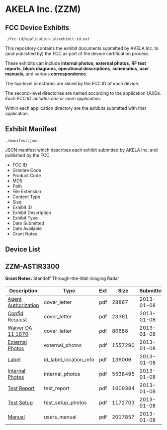 # AKELA Inc. (ZZM)
## FCC Device Exhibits

```
./fcc-id/application-id/exhibit-id.ext
```

This repository contains the exhibit documents submitted by AKELA Inc. to (and published by) the FCC as part of the device certification process.

These exhibits can include **internal photos**, **external photos**, **RF test reports**, **block diagrams**, **operational descriptions**, **schematics**, **user manuals**, and various **correspondence**.

The top-level directories are sliced by the FCC ID of each device.

The second-level directories are named according to the application UUIDs. *Each FCC ID includes one or more application.*

Within each application directory are the exhibits submitted with that application. 

## Exhibit Manifest

```
./manifest.json
```

JSON manifest which describes each exhibit submitted by AKELA Inc. and published by the FCC.

- FCC ID
- Grantee Code
- Product Code
- MD5
- Path
- File Extension
- Content Type
- Size
- Exhibit ID
- Exhibit Description
- Exhibit Type
- Date Submitted
- Date Available
- Grant Notes

## Device List
## ZZM-ASTIR3300
**Grant Notes:** Standoff Through-the-Wall Imaging Radar

| Description | Type | Ext | Size | Submitted | Available |
| ----------- | ---- | --- | ---- | --------- | --------- |
| [Agent Authorization](ZZM-ASTIR3300/d7460cd2dc551020aae9ca44cada289e/1875600.pdf) | cover_letter | pdf | 28867 | 2013-01-08 | 2013-01-09 |
| [Confid Request](ZZM-ASTIR3300/d7460cd2dc551020aae9ca44cada289e/1875601.pdf) | cover_letter | pdf | 23361 | 2013-01-08 | 2013-01-09 |
| [Waiver DA 11 1870](ZZM-ASTIR3300/d7460cd2dc551020aae9ca44cada289e/1875605.pdf) | cover_letter | pdf | 80688 | 2013-01-08 | 2013-01-09 |
| [External Photos](ZZM-ASTIR3300/d7460cd2dc551020aae9ca44cada289e/1875606.pdf) | external_photos | pdf | 1557290 | 2013-01-08 | 2013-01-09 |
| [Label](ZZM-ASTIR3300/d7460cd2dc551020aae9ca44cada289e/1875602.pdf) | id_label_location_info | pdf | 136006 | 2013-01-08 | 2013-01-09 |
| [Internal Photos](ZZM-ASTIR3300/d7460cd2dc551020aae9ca44cada289e/1875607.pdf) | internal_photos | pdf | 5538495 | 2013-01-08 | 2013-01-09 |
| [Test Report](ZZM-ASTIR3300/d7460cd2dc551020aae9ca44cada289e/1875604.pdf) | test_report | pdf | 1609384 | 2013-01-08 | 2013-01-09 |
| [Test Setup](ZZM-ASTIR3300/d7460cd2dc551020aae9ca44cada289e/1875608.pdf) | test_setup_photos | pdf | 1172703 | 2013-01-08 | 2013-01-09 |
| [Manual](ZZM-ASTIR3300/d7460cd2dc551020aae9ca44cada289e/1875603.pdf) | users_manual | pdf | 2017857 | 2013-01-08 | 2013-01-09 |
